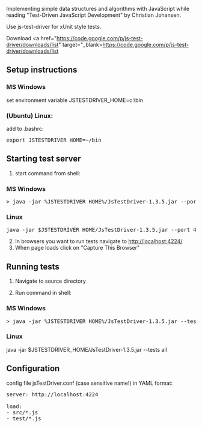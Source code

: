 Implementing simple data structures and algorithms with JavaScript while reading "Test-Driven JavaScript Development" by Christian Johansen.

Use js-test-driver for xUnit style tests.

Download <a href="https://code.google.com/p/js-test-driver/downloads/list" target="_blank>https://code.google.com/p/js-test-driver/downloads/list</a>

## Setup instructions

### MS Windows

set environment variable JSTESTDRIVER_HOME=c:\bin

### (Ubuntu) Linux:

add to .bashrc:

<pre>export JSTESTDRIVER_HOME=~/bin</pre>

## Starting test server

1) start command from shell:

### MS Windows

<pre>
> java -jar %JSTESTDRIVER_HOME%/JsTestDriver-1.3.5.jar --port 4224
</pre>

### Linux
<pre>java -jar $JSTESTDRIVER_HOME/JsTestDriver-1.3.5.jar --port 4224</pre>

2) In browsers you want to run tests navigate to <a href="http://localhost:4224/">http://localhost:4224/</a>
3) When page loads click on "Capture This Browser"

## Running tests
1) Navigate to source directory

2) Run command in shell:

### MS Windows

<pre>
> java -jar %JSTESTDRIVER_HOME%/JsTestDriver-1.3.5.jar --tests all
</pre>

### Linux
java -jar $JSTESTDRIVER_HOME/JsTestDriver-1.3.5.jar --tests all


## Configuration
config file jsTestDriver.conf (case sensitive name!) in YAML format:

<pre>
server: http://localhost:4224

load:
- src/*.js
- test/*.js
</pre>